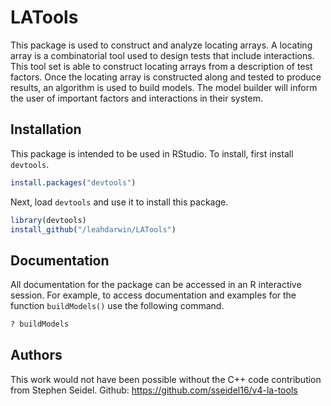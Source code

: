 # LATools

This package is used to construct and analyze locating arrays. A locating array is a combinatorial tool used to design tests that include interactions. This tool set is able to construct locating arrays from a description of test factors. Once the locating array is constructed along and tested to produce results, an algorithm is used to build models. The model builder will inform the user of important factors and interactions in their system.

## Installation

This package is intended to be used in RStudio. To install, first install `devtools`. 

```R
install.packages("devtools")
```

Next, load `devtools` and use it to install this package.

```R
library(devtools)
install_github("/leahdarwin/LATools")
```
## Documentation

All documentation for the package can be accessed in an R interactive session. For example, to access documentation and examples for the function `buildModels()` use the following command.

```R
? buildModels
```

## Authors

This work would not have been possible without the C++ code contribution from Stephen Seidel.
Github: https://github.com/sseidel16/v4-la-tools
